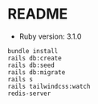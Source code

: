 # README


* Ruby version: 3.1.0

```shell
bundle install
rails db:create
rails db:seed
rails db:migrate
rails s
rails tailwindcss:watch
redis-server
```
